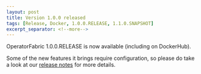 ```yaml
---
layout: post
title: Version 1.0.0 released
tags: [Release, Docker, 1.0.0.RELEASE, 1.1.0.SNAPSHOT]
excerpt_separator: <!--more-->
---
```

OperatorFabric 1.0.0.RELEASE is now available (including on DockerHub).
<!--more-->

Some of the new features it brings require configuration, so please do take a look at our 
[release notes](https://opfab.github.io/documentation/1.0.0.RELEASE/release_notes/) for more details. 
